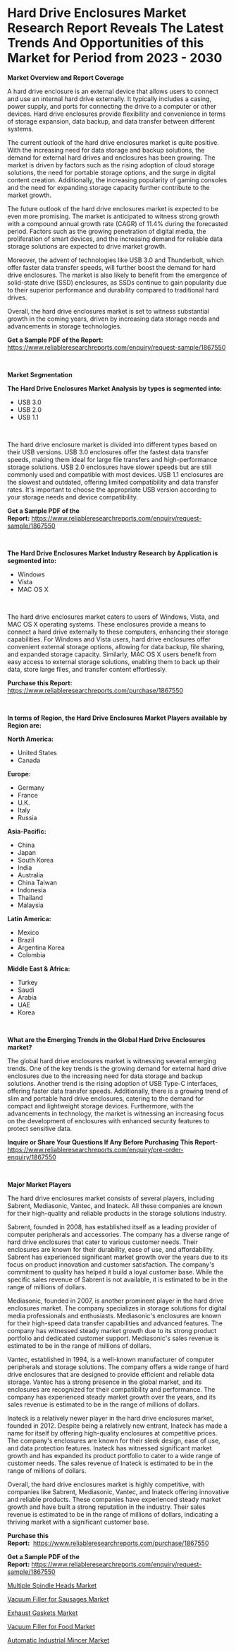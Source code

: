 <p><h1>Hard Drive Enclosures Market Research Report Reveals The Latest Trends And Opportunities of this Market for Period from 2023 - 2030</h1></p><p><strong>Market Overview and Report Coverage</strong></p>
<p><p>A hard drive enclosure is an external device that allows users to connect and use an internal hard drive externally. It typically includes a casing, power supply, and ports for connecting the drive to a computer or other devices. Hard drive enclosures provide flexibility and convenience in terms of storage expansion, data backup, and data transfer between different systems.</p><p>The current outlook of the hard drive enclosures market is quite positive. With the increasing need for data storage and backup solutions, the demand for external hard drives and enclosures has been growing. The market is driven by factors such as the rising adoption of cloud storage solutions, the need for portable storage options, and the surge in digital content creation. Additionally, the increasing popularity of gaming consoles and the need for expanding storage capacity further contribute to the market growth.</p><p>The future outlook of the hard drive enclosures market is expected to be even more promising. The market is anticipated to witness strong growth with a compound annual growth rate (CAGR) of 11.4% during the forecasted period. Factors such as the growing penetration of digital media, the proliferation of smart devices, and the increasing demand for reliable data storage solutions are expected to drive market growth.</p><p>Moreover, the advent of technologies like USB 3.0 and Thunderbolt, which offer faster data transfer speeds, will further boost the demand for hard drive enclosures. The market is also likely to benefit from the emergence of solid-state drive (SSD) enclosures, as SSDs continue to gain popularity due to their superior performance and durability compared to traditional hard drives.</p><p>Overall, the hard drive enclosures market is set to witness substantial growth in the coming years, driven by increasing data storage needs and advancements in storage technologies.</p></p>
<p><strong>Get a Sample PDF of the Report:</strong> <a href="https://www.reliableresearchreports.com/enquiry/request-sample/1867550">https://www.reliableresearchreports.com/enquiry/request-sample/1867550</a></p>
<p>&nbsp;</p>
<p><strong>Market Segmentation</strong></p>
<p><strong>The Hard Drive Enclosures Market Analysis by types is segmented into:</strong></p>
<p><ul><li>USB 3.0</li><li>USB 2.0</li><li>USB 1.1</li></ul></p>
<p>&nbsp;</p>
<p><p>The hard drive enclosure market is divided into different types based on their USB versions. USB 3.0 enclosures offer the fastest data transfer speeds, making them ideal for large file transfers and high-performance storage solutions. USB 2.0 enclosures have slower speeds but are still commonly used and compatible with most devices. USB 1.1 enclosures are the slowest and outdated, offering limited compatibility and data transfer rates. It's important to choose the appropriate USB version according to your storage needs and device compatibility.</p></p>
<p><strong>Get a Sample PDF of the Report:</strong>&nbsp;<a href="https://www.reliableresearchreports.com/enquiry/request-sample/1867550">https://www.reliableresearchreports.com/enquiry/request-sample/1867550</a></p>
<p>&nbsp;</p>
<p><strong>The Hard Drive Enclosures Market Industry Research by Application is segmented into:</strong></p>
<p><ul><li>Windows</li><li>Vista</li><li>MAC OS X</li></ul></p>
<p>&nbsp;</p>
<p><p>The hard drive enclosures market caters to users of Windows, Vista, and MAC OS X operating systems. These enclosures provide a means to connect a hard drive externally to these computers, enhancing their storage capabilities. For Windows and Vista users, hard drive enclosures offer convenient external storage options, allowing for data backup, file sharing, and expanded storage capacity. Similarly, MAC OS X users benefit from easy access to external storage solutions, enabling them to back up their data, store large files, and transfer content effortlessly.</p></p>
<p><strong>Purchase this Report:</strong>&nbsp; <a href="https://www.reliableresearchreports.com/purchase/1867550">https://www.reliableresearchreports.com/purchase/1867550</a></p>
<p>&nbsp;</p>
<p><strong>In terms of Region, the Hard Drive Enclosures Market Players available by Region are:</strong></p>
<p>
    <p> <strong> North America: </strong>
        <ul>
            <li>United States</li>
            <li>Canada</li>
        </ul>
        </p> 
    <p> <strong> Europe: </strong>
        <ul>
            <li>Germany</li>
            <li>France</li>
            <li>U.K.</li>
            <li>Italy</li>
            <li>Russia</li>
        </ul>
        </p> 
    <p> <strong> Asia-Pacific: </strong>
        <ul>
            <li>China</li>
            <li>Japan</li>
            <li>South Korea</li>
            <li>India</li>
            <li>Australia</li>
            <li>China Taiwan</li>
            <li>Indonesia</li>
            <li>Thailand</li>
            <li>Malaysia</li>
        </ul>
        </p> 
    <p> <strong> Latin America: </strong>
        <ul>
            <li>Mexico</li>
            <li>Brazil</li>
            <li>Argentina Korea</li>
            <li>Colombia</li>
        </ul>
        </p> 
    <p> <strong> Middle East & Africa: </strong>
        <ul>
            <li>Turkey</li>
            <li>Saudi</li>
            <li>Arabia</li>
            <li>UAE</li>
            <li>Korea</li>
        </ul>
    </p>
    </p>
<p>&nbsp;</p>
<p><strong>What are the Emerging Trends in the Global Hard Drive Enclosures market?</strong></p>
<p><p>The global hard drive enclosures market is witnessing several emerging trends. One of the key trends is the growing demand for external hard drive enclosures due to the increasing need for data storage and backup solutions. Another trend is the rising adoption of USB Type-C interfaces, offering faster data transfer speeds. Additionally, there is a growing trend of slim and portable hard drive enclosures, catering to the demand for compact and lightweight storage devices. Furthermore, with the advancements in technology, the market is witnessing an increasing focus on the development of enclosures with enhanced security features to protect sensitive data.</p></p>
<p><strong>Inquire or Share Your Questions If Any Before Purchasing This Report</strong>- <a href="https://www.reliableresearchreports.com/enquiry/pre-order-enquiry/1867550">https://www.reliableresearchreports.com/enquiry/pre-order-enquiry/1867550</a></p>
<p>&nbsp;</p>
<p><strong>Major Market Players</strong></p>
<p><p>The hard drive enclosures market consists of several players, including Sabrent, Mediasonic, Vantec, and Inateck. All these companies are known for their high-quality and reliable products in the storage solutions industry.</p><p>Sabrent, founded in 2008, has established itself as a leading provider of computer peripherals and accessories. The company has a diverse range of hard drive enclosures that cater to various customer needs. Their enclosures are known for their durability, ease of use, and affordability. Sabrent has experienced significant market growth over the years due to its focus on product innovation and customer satisfaction. The company's commitment to quality has helped it build a loyal customer base. While the specific sales revenue of Sabrent is not available, it is estimated to be in the range of millions of dollars.</p><p>Mediasonic, founded in 2007, is another prominent player in the hard drive enclosures market. The company specializes in storage solutions for digital media professionals and enthusiasts. Mediasonic's enclosures are known for their high-speed data transfer capabilities and advanced features. The company has witnessed steady market growth due to its strong product portfolio and dedicated customer support. Mediasonic's sales revenue is estimated to be in the range of millions of dollars.</p><p>Vantec, established in 1994, is a well-known manufacturer of computer peripherals and storage solutions. The company offers a wide range of hard drive enclosures that are designed to provide efficient and reliable data storage. Vantec has a strong presence in the global market, and its enclosures are recognized for their compatibility and performance. The company has experienced steady market growth over the years, and its sales revenue is estimated to be in the range of millions of dollars.</p><p>Inateck is a relatively newer player in the hard drive enclosures market, founded in 2012. Despite being a relatively new entrant, Inateck has made a name for itself by offering high-quality enclosures at competitive prices. The company's enclosures are known for their sleek design, ease of use, and data protection features. Inateck has witnessed significant market growth and has expanded its product portfolio to cater to a wide range of customer needs. The sales revenue of Inateck is estimated to be in the range of millions of dollars.</p><p>Overall, the hard drive enclosures market is highly competitive, with companies like Sabrent, Mediasonic, Vantec, and Inateck offering innovative and reliable products. These companies have experienced steady market growth and have built a strong reputation in the industry. Their sales revenue is estimated to be in the range of millions of dollars, indicating a thriving market with a significant customer base.</p></p>
<p><strong>Purchase this Report:</strong>&nbsp;&nbsp;<a href="https://www.reliableresearchreports.com/purchase/1867550">https://www.reliableresearchreports.com/purchase/1867550</a></p>
<p></p>
<p><strong>Get a Sample PDF of the Report:</strong>&nbsp;<a href="https://www.reliableresearchreports.com/enquiry/request-sample/1867550">https://www.reliableresearchreports.com/enquiry/request-sample/1867550</a></p>
<p><p><a href="https://github.com/rahu1503/Market-Research-Report-List-1/blob/main/multiple-spindle-heads-market.md">Multiple Spindle Heads Market</a></p><p><a href="https://medium.com/@shaniekunze/vacuum-filler-for-sausages-market-size-cagr-trends-2024-2030-dd277c8d8244">Vacuum Filler for Sausages Market</a></p><p><a href="https://github.com/rahu1501/Market-Research-Report-List-1/blob/main/exhaust-gaskets-market.md">Exhaust Gaskets Market</a></p><p><a href="https://medium.com/@ulicesdoyle2023/vacuum-filler-for-food-market-share-evolution-and-market-growth-trends-2023-2030-9e154d78cd1e">Vacuum Filler for Food Market</a></p><p><a href="https://medium.com/@hollymayert/automatic-industrial-mincer-market-insight-market-trends-growth-forecasted-from-2023-to-2030-5b24e477a32e">Automatic Industrial Mincer Market</a></p></p>